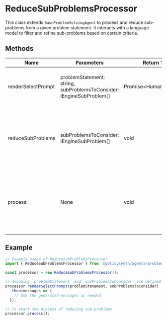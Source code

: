 # ReduceSubProblemsProcessor

This class extends `BaseProblemSolvingAgent` to process and reduce sub-problems from a given problem statement. It interacts with a language model to filter and refine sub-problems based on certain criteria.

## Methods

| Name                  | Parameters                                      | Return Type            | Description                                                                                   |
|-----------------------|-------------------------------------------------|------------------------|-----------------------------------------------------------------------------------------------|
| renderSelectPrompt    | problemStatement: string, subProblemsToConsider: IEngineSubProblem[] | Promise<HumanMessage[]> | Generates prompts for selecting sub-problems from a list.                                     |
| reduceSubProblems     | subProblemsToConsider: IEngineSubProblem[]      | void                   | Filters and processes sub-problems to meet specific criteria, updating the agent's memory.    |
| process               | None                                            | void                   | Orchestrates the reduction of sub-problems by filtering and refining them through a chat model. |

## Example

```javascript
// Example usage of ReduceSubProblemsProcessor
import { ReduceSubProblemsProcessor } from '@policysynth/agents/problems/create/reduceSubProblems.js';

const processor = new ReduceSubProblemsProcessor();

// Assuming `problemStatement` and `subProblemsToConsider` are defined
processor.renderSelectPrompt(problemStatement, subProblemsToConsider)
  .then(messages => {
    // Use the generated messages as needed
  });

// To start the process of reducing sub-problems
processor.process();
```